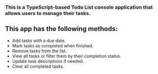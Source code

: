 ### This is a TypeScript-based Todo List console application that allows users to manage their tasks.

## This app has the following methods:

- Add tasks with a due date.
- Mark tasks as completed when finished.
- Remove tasks from the list.
- View all tasks or filter them by their completion status.
- Update task descriptions if needed.
- Clear all completed tasks.
